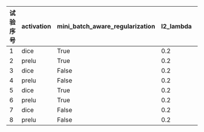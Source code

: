 

| 试验序号 | activation | mini_batch_aware_regularization | l2_lambda | use_softmax |eval_auc
| ------- | ------- | ------- | ------- | ------- |------- |
| 1 |dice |True|0.2|False|0.90204114
| 2 |prelu |True|0.2|False|0.9070767
| 3 |dice |False|0.2|False|0.9115021
| 4 |prelu |False|0.2|False|0.91133076
| 5 |dice |True|0.2|True|0.90439874
| 6 |prelu |True|0.2|True|0.9038621
| 7 |dice |False|0.2|True|0.9116896
| 8 |prelu |False|0.2|True|0.9108566
